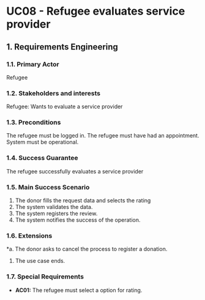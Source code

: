 # UC08 - Refugee evaluates service provider

## 1. Requirements Engineering

### 1.1. Primary Actor
Refugee

### 1.2. Stakeholders and interests
Refugee: Wants to evaluate a service provider

### 1.3. Preconditions
The refugee must be logged in.
The refugee must have had an appointment.
System must be operational.

### 1.4. Success Guarantee
The refugee successfully evaluates a service provider

### 1.5. Main Success Scenario
1. The donor fills the request data and selects the rating
2. The system validates the data.
3. The system registers the review.
4. The system notifies the success of the operation.

### 1.6. Extensions
*a. The donor asks to cancel the process to register a donation.
1. The use case ends.

### 1.7. Special Requirements
* **AC01:** The refugee must select a option for rating.

